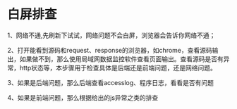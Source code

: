 # 白屏排查

1、网络不通,先刷新下试试，网络问题不会白屏，浏览器会告诉你网络不通；

2、打开能看到源码和request、response的浏览器，如chrome，查看源码输出，如果做不到，那么使用局域网数据监控软件查看页面输出。查看源码是否有异常，http状态等，本步骤用于检查具体是后端还是前端问题，还是网络问题。&#x20;

3、如果是后端问题，那么后端查看accesslog、程序日志，看看是否有问题&#x20;

4、如果是前端问题，那么根据给出的js异常之类的排查
